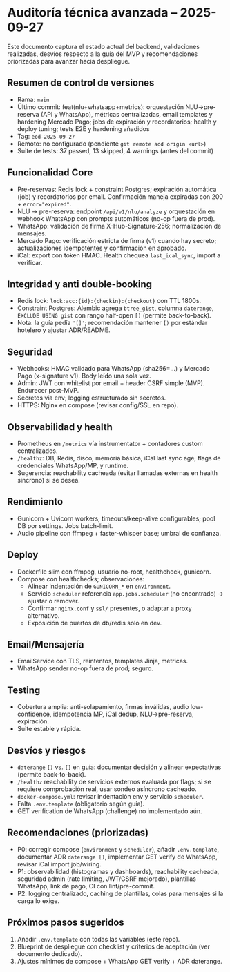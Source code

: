 # Auditoría técnica avanzada – 2025-09-27

Este documento captura el estado actual del backend, validaciones realizadas, desvíos respecto a la guía del MVP y recomendaciones priorizadas para avanzar hacia despliegue.

## Resumen de control de versiones
- Rama: `main`
- Último commit: feat(nlu+whatsapp+metrics): orquestación NLU→pre-reserva (API y WhatsApp), métricas centralizadas, email templates y hardening Mercado Pago; jobs de expiración y recordatorios; health y deploy tuning; tests E2E y hardening añadidos
- Tag: `eod-2025-09-27`
- Remoto: no configurado (pendiente `git remote add origin <url>`)
- Suite de tests: 37 passed, 13 skipped, 4 warnings (antes del commit)

## Funcionalidad Core
- Pre-reservas: Redis lock + constraint Postgres; expiración automática (job) y recordatorios por email. Confirmación maneja expiradas con 200 + `error="expired"`.
- NLU → pre-reserva: endpoint `/api/v1/nlu/analyze` y orquestación en webhook WhatsApp con prompts automáticos (no-op fuera de prod).
- WhatsApp: validación de firma X-Hub-Signature-256; normalización de mensajes.
- Mercado Pago: verificación estricta de firma (v1) cuando hay secreto; actualizaciones idempotentes y confirmación en aprobado.
- iCal: export con token HMAC. Health chequea `last_ical_sync`, import a verificar.

## Integridad y anti double-booking
- Redis lock: `lock:acc:{id}:{checkin}:{checkout}` con TTL 1800s.
- Constraint Postgres: Alembic agrega `btree_gist`, columna `daterange`, `EXCLUDE USING gist` con rango half-open `[)` (permite back-to-back).
- Nota: la guía pedía `'[]'`; recomendación mantener `[)` por estándar hotelero y ajustar ADR/README.

## Seguridad
- Webhooks: HMAC validado para WhatsApp (sha256=…) y Mercado Pago (x-signature v1). Body leído una sola vez.
- Admin: JWT con whitelist por email + header CSRF simple (MVP). Endurecer post-MVP.
- Secretos via env; logging estructurado sin secretos.
- HTTPS: Nginx en compose (revisar config/SSL en repo).

## Observabilidad y health
- Prometheus en `/metrics` vía instrumentator + contadores custom centralizados.
- `/healthz`: DB, Redis, disco, memoria básica, iCal last sync age, flags de credenciales WhatsApp/MP, y runtime.
- Sugerencia: reachability cacheada (evitar llamadas externas en health síncrono) si se desea.

## Rendimiento
- Gunicorn + Uvicorn workers; timeouts/keep-alive configurables; pool DB por settings. Jobs batch-limit.
- Audio pipeline con ffmpeg + faster-whisper base; umbral de confianza.

## Deploy
- Dockerfile slim con ffmpeg, usuario no-root, healthcheck, gunicorn.
- Compose con healthchecks; observaciones:
  - Alinear indentación de `GUNICORN_*` en `environment`.
  - Servicio `scheduler` referencia `app.jobs.scheduler` (no encontrado) → ajustar o remover.
  - Confirmar `nginx.conf` y `ssl/` presentes, o adaptar a proxy alternativo.
  - Exposición de puertos de db/redis solo en dev.

## Email/Mensajería
- EmailService con TLS, reintentos, templates Jinja, métricas.
- WhatsApp sender no-op fuera de prod; seguro.

## Testing
- Cobertura amplia: anti-solapamiento, firmas inválidas, audio low-confidence, idempotencia MP, iCal dedup, NLU→pre-reserva, expiración.
- Suite estable y rápida.

## Desvíos y riesgos
- `daterange` `[)` vs. `[]` en guía: documentar decisión y alinear expectativas (permite back-to-back).
- `/healthz` reachability de servicios externos evaluada por flags; si se requiere comprobación real, usar sondeo asíncrono cacheado.
- `docker-compose.yml`: revisar indentación env y servicio `scheduler`.
- Falta `.env.template` (obligatorio según guía).
- GET verification de WhatsApp (challenge) no implementado aún.

## Recomendaciones (priorizadas)
- P0: corregir compose (`environment` y `scheduler`), añadir `.env.template`, documentar ADR `daterange [)`, implementar GET verify de WhatsApp, revisar iCal import job/wiring.
- P1: observabilidad (histogramas y dashboards), reachability cacheada, seguridad admin (rate limiting, JWT/CSRF mejorado), plantillas WhatsApp, link de pago, CI con lint/pre-commit.
- P2: logging centralizado, caching de plantillas, colas para mensajes si la carga lo exige.

## Próximos pasos sugeridos
1) Añadir `.env.template` con todas las variables (este repo).
2) Blueprint de despliegue con checklist y criterios de aceptación (ver documento dedicado).
3) Ajustes mínimos de compose + WhatsApp GET verify + ADR daterange.
